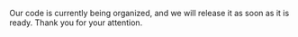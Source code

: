 Our code is currently being organized, and we will release it as soon as it is ready. Thank you for your attention. 
